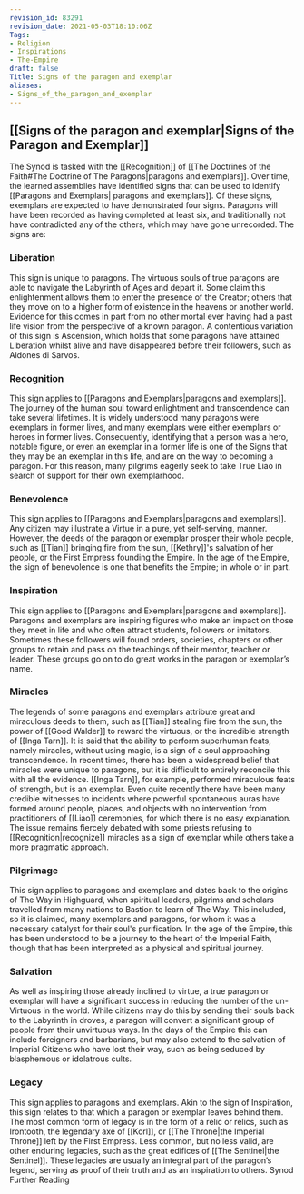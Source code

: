 ```yaml
---
revision_id: 83291
revision_date: 2021-05-03T18:10:06Z
Tags:
- Religion
- Inspirations
- The-Empire
draft: false
Title: Signs of the paragon and exemplar
aliases:
- Signs_of_the_paragon_and_exemplar
---
```

## [[Signs of the paragon and exemplar|Signs of the Paragon and Exemplar]]
The Synod is tasked with the [[Recognition]] of [[The Doctrines of the Faith#The Doctrine of The Paragons|paragons and exemplars]]. Over time, the learned assemblies have identified signs that can be used to identify [[Paragons and Exemplars| paragons and exemplars]]. Of these signs, exemplars are expected to have demonstrated four signs. Paragons will have been recorded as having completed at least six, and traditionally not have contradicted any of the others, which may have gone unrecorded.
The signs are:
### Liberation
This sign is unique to paragons. The virtuous souls of true paragons are able to navigate the Labyrinth of Ages and depart it. Some claim this enlightenment allows them to enter the presence of the Creator; others that they move on to a higher form of existence in the heavens or another world. Evidence for this comes in part from no other mortal ever having had a past life vision from the perspective of a known paragon. A contentious variation of this sign is Ascension, which holds that some paragons have attained Liberation whilst alive and have disappeared before their followers, such as Aldones di Sarvos.
### Recognition
This sign applies to [[Paragons and Exemplars|paragons and exemplars]]. The journey of the human soul toward enlightment and transcendence can take several lifetimes. It is widely understood many paragons were exemplars in former lives, and many exemplars were either exemplars or heroes in former lives. Consequently, identifying that a person was a hero, notable figure, or even an exemplar in a former life is one of the Signs that they may be an exemplar in this life, and are on the way to becoming a paragon. For this reason, many pilgrims eagerly seek to take True Liao in search of support for their own exemplarhood.
### Benevolence
This sign applies to [[Paragons and Exemplars|paragons and exemplars]]. Any citizen may illustrate a Virtue in a pure, yet self-serving, manner. However, the deeds of the paragon or exemplar prosper their whole people, such as [[Tian]] bringing fire from the sun, [[Kethry]]'s salvation of her people, or the First Empress founding the Empire. In the age of the Empire, the sign of benevolence is one that benefits the Empire; in whole or in part.
### Inspiration
This sign applies to [[Paragons and Exemplars|paragons and exemplars]]. Paragons and exemplars are inspiring figures who make an impact on those they meet in life and who often attract students, followers or imitators. Sometimes these followers will found orders, societies, chapters or other groups to retain and pass on the teachings of their mentor, teacher or leader. These groups go on to do great works in the paragon or exemplar’s name.
### Miracles
The legends of some paragons and exemplars attribute great and miraculous deeds to them, such as [[Tian]] stealing fire from the sun, the power of [[Good Walder]] to reward the virtuous, or the incredible strength of [[Inga Tarn]]. It is said that the ability to perform superhuman feats, namely miracles, without using magic, is a sign of a soul approaching transcendence.
In recent times, there has been a widespread belief that miracles were unique to paragons, but it is difficult to entirely reconcile this with all the evidence. [[Inga Tarn]], for example, performed miraculous feats of strength, but is an exemplar. Even quite recently there have been many credible witnesses to incidents where powerful spontaneous auras have formed around people, places, and objects with no intervention from practitioners of [[Liao]] ceremonies, for which there is no easy explanation. 
The issue remains fiercely debated with some priests refusing to [[Recognition|recognize]] miracles as a sign of exemplar while others take a more pragmatic approach.
### Pilgrimage
This sign applies to paragons and exemplars and dates back to the origins of The Way in Highguard, when spiritual leaders, pilgrims and scholars travelled from many nations to Bastion to learn of The Way. This included, so it is claimed, many exemplars and paragons, for whom it was a necessary catalyst for their soul's purification. In the age of the Empire, this has been understood to be a journey to the heart of the Imperial Faith, though that has been interpreted as a physical and spiritual journey.
### Salvation
As well as inspiring those already inclined to virtue, a true paragon or exemplar will have a significant success in reducing the number of the un-Virtuous in the world. While citizens may do this by sending their souls back to the Labyrinth in droves, a paragon will convert a significant group of people from their unvirtuous ways. In the days of the Empire this can include foreigners and barbarians, but may also extend to the salvation of Imperial Citizens who have lost their way, such as being seduced by blasphemous or idolatrous cults.
### Legacy
This sign applies to paragons and exemplars. Akin to the sign of Inspiration, this sign relates to that which a paragon or exemplar  leaves behind them. The most common form of legacy is in the form of a relic or relics, such as Irontooth, the legendary axe of [[Korl]], or [[The Throne|the Imperial Throne]] left by the First Empress. Less common, but no less valid, are other enduring legacies, such as the great edifices of [[The Sentinel|the Sentinel]]. These legacies are usually an integral part of the paragon’s legend, serving as proof of their truth and as an inspiration to others.
Synod Further Reading